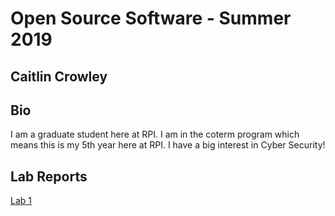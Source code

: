 # Open Source Software - Summer 2019
## Caitlin Crowley

## Bio
I am a graduate student here at RPI. I am in the coterm program which means this is my 5th year here at RPI. I have a big interest in Cyber Security!

## Lab Reports
[Lab 1](labs/lab-01/report.md)
